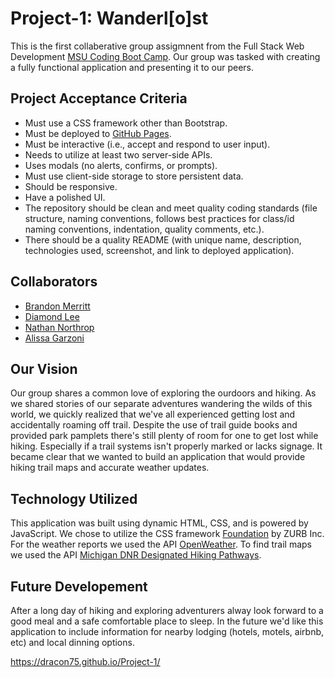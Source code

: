 # Project-1: Wanderl[o]st
This is the first collaberative group assigmnent from the Full Stack Web Development [MSU Coding Boot Camp](https://bootcamp.msu.edu/coding/landing/?s=Google-Brand_RFull_&msg_cv_scta=4&msg_cv_stbn=1&msg_cv_fcta=1&fqvar1=3&dki=Learn%20Coding&pkw=msu%20coding%20bootcamp&pcrid=471460105653&pmt=e&utm_source=google&utm_medium=cpc&utm_campaign=GGL%7CMICHIGAN-STATE-UNIVERSITY%7CSEM%7CCODING%7C-%7COFL%7C_RFull_%7CALL%7CBRD%7CEXACT%7CCore%7CBootcamp&utm_term=msu%20coding%20bootcamp&s=google&k=msu%20coding%20bootcamp&utm_adgroupid=106134459970&utm_locationphysicalms=9016918&utm_matchtype=e&utm_network=g&utm_device=c&utm_content=471460105653&utm_placement=&gclid=Cj0KCQiA-OeBBhDiARIsADyBcE7Y_HuK3nbJPvfuQNXFO-pcYTApJovFYDJxTBtxpXeIn_4tCA74fnYaAqoAEALw_wcB&gclsrc=aw.ds). Our group was tasked with creating a fully functional application and presenting it to our peers.

## Project Acceptance Criteria
* Must use a CSS framework other than Bootstrap.
* Must be deployed to [GitHub Pages](https://pages.github.com/).
* Must be interactive (i.e., accept and respond to user input).
* Needs to utilize at least two server-side APIs.
* Uses modals (no alerts, confirms, or prompts).
* Must use client-side storage to store persistent data.
* Should be responsive.
* Have a polished UI.
* The repository should be clean and meet quality coding standards (file structure, naming conventions, follows best practices for class/id naming conventions, indentation, quality comments, etc.).
* There should be a quality README (with unique name, description, technologies used, screenshot, and link to deployed application).

## Collaborators
* [Brandon Merritt](https://github.com/CrispyCoder817)
* [Diamond Lee](https://github.com/leediamo)
* [Nathan Northrop](https://github.com/Dracon75?tab=repositories)
* [Alissa Garzoni](https://github.com/RevyWatson)

## Our Vision
Our group shares a common love of exploring the ourdoors and hiking. As we shared stories of our separate adventures wandering the wilds of this world, we quickly realized that we've all experienced getting lost and accidentally roaming off trail. Despite the use of trail guide books and provided park pamplets there's still plenty of room for one to get lost while hiking. Especially if a trail systems isn't properly marked or lacks signage. It became clear that we wanted to build an application that would provide hiking trail maps and accurate weather updates. 

## Technology Utilized
This application was built using dynamic HTML, CSS, and is powered by JavaScript. We chose to utilize the CSS framework [Foundation](https://get.foundation/) by ZURB Inc. For the weather reports we used the API [OpenWeather](https://openweathermap.org/). To find trail maps we used the API [Michigan DNR Designated Hiking Pathways](https://gis-midnr.opendata.arcgis.com/datasets/3d190eb423fa4e578049faf36654a8ab_1/data?geometry=-123.954%2C38.557%2C-50.873%2C49.561).

## Future Developement
After a long day of hiking and exploring adventurers alway look forward to a good meal and a safe comfortable place to sleep. In the future we'd like this application to include information for nearby lodging (hotels, motels, airbnb, etc) and local dinning options.

https://dracon75.github.io/Project-1/